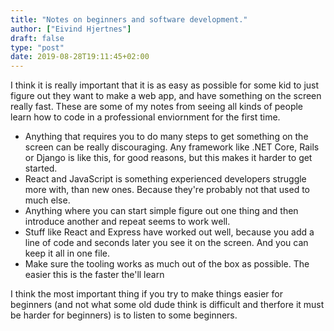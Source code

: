 ```yaml
---
title: "Notes on beginners and software development."
author: ["Eivind Hjertnes"]
draft: false
type: "post"
date: 2019-08-28T19:11:45+02:00
---
```


I think it is really important that it is as easy as possible for some kid to just figure out they want to make a web app, and have something on the screen really fast. These are some of my notes from seeing all kinds of people learn how to code in a professional enviornment for the first time.

-   Anything that requires you to do many steps to get something on the screen can be really discouraging. Any framework like .NET Core, Rails or Django is like this, for good reasons, but this makes it harder to get started.
-   React and JavaScript is something experienced developers struggle more with, than new ones. Because they're probably not that used to much else.
-   Anything where you can start simple figure out one thing and then introduce another and repeat seems to work well.
-   Stuff like React and Express have worked out well, because you add a line of code and seconds later you see it on the screen. And you can keep it all in one file.
-   Make sure the tooling works as much out of the box as possible. The easier this is the faster the'll learn

I think the most important thing if you try to make things easier for beginners (and not what some old dude think is difficult and therfore it must be harder for beginners) is to listen to some beginners.
